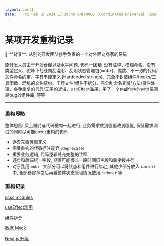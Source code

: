 ```yaml
---
layout: post1
date:   Fri Feb 16 2024 13:39:46 GMT+0000 (Coordinated Universal Time)
---
```

# 某项开发重构记录

<aside>
📖 **背景**: 从别的开发团队接手负责的一个对外面向商家的系统

原开发人员由于开发仓促以及水平问题, 代码一团糟: 没有注释、模糊命名、没有类型定义、驼峰下划线胡乱混用、乱用状态管理包(mobx)、魔数、不一致的代码/文件命名约定、字符串硬定义 (Hardcoded strings)、完全不封装组件/hooks/工具函数、混乱的文件结构、千行文件/组件不拆分、完全乱命名变量/方法/事件处理、各种重复的代码/无用的逻辑、useEffect滥用、用了一个内部fork的antd但满是bug的组件库, 等等

</aside>

---

### 重构思路

整体思路: 屎上雕花与代码重构一起进行; 业务需求做到哪里改到哪里, 保证需求测试的同时尽可能cover重构的代码

- 逐渐完善类型定义
- 需要重构的代码标注废弃 `@deprecated`
- 重要业务逻辑, 代码逻辑补充完整的注释
- 逐步和后端统一字段, 期间可能很长一段时间旧字段和新字段并存
- 对于乱用 `mobx` , 大部分可以将状态和组件进行绑定, 其他少部分放入 `context` 中, 全部移除掉之后再看整体状态管理情况使用 `reducer` 等

### 重构记录

[scss modules](%E6%9F%90%E9%A1%B9%E5%BC%80%E5%8F%91%E9%87%8D%E6%9E%84%E8%AE%B0%E5%BD%95%20efbb54a9bfda4fe9bd02e13784b02c8e/scss%20modules%201c7e3bc7fa9140b3b2fc876133601dd3)

[useEffect滥用](%E6%9F%90%E9%A1%B9%E5%BC%80%E5%8F%91%E9%87%8D%E6%9E%84%E8%AE%B0%E5%BD%95%20efbb54a9bfda4fe9bd02e13784b02c8e/useEffect%E6%BB%A5%E7%94%A8%205574635e854545c4a7e21c3b4d3036ec)

[组件拆分](%E6%9F%90%E9%A1%B9%E5%BC%80%E5%8F%91%E9%87%8D%E6%9E%84%E8%AE%B0%E5%BD%95%20efbb54a9bfda4fe9bd02e13784b02c8e/%E7%BB%84%E4%BB%B6%E6%8B%86%E5%88%86%20fb5ff435c6c04576afa17fd7ba636635)

[数据 Mock](%E6%9F%90%E9%A1%B9%E5%BC%80%E5%8F%91%E9%87%8D%E6%9E%84%E8%AE%B0%E5%BD%95%20efbb54a9bfda4fe9bd02e13784b02c8e/%E6%95%B0%E6%8D%AE%20Mock%20f3f0628acad048339c94f243a1c0b232)

[Next.js 升级](%E6%9F%90%E9%A1%B9%E5%BC%80%E5%8F%91%E9%87%8D%E6%9E%84%E8%AE%B0%E5%BD%95%20efbb54a9bfda4fe9bd02e13784b02c8e/Next%20js%20%E5%8D%87%E7%BA%A7%20e0887afdab834d719e8d95f6f126fd48)